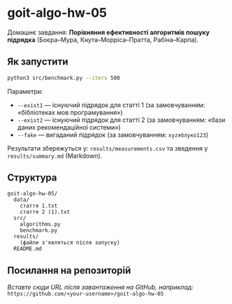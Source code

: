 # goit-algo-hw-05

Домашнє завдання: **Порівняння ефективності алгоритмів пошуку підрядка** (Боєра–Мура, Кнута–Морріса–Пратта, Рабіна–Карпа).

## Як запустити
```bash
python3 src/benchmark.py --iters 500
```

Параметри:
- `--exist1` — існуючий підрядок для статті 1 (за замовчуванням: «бібліотеках мов програмування»)
- `--exist2` — існуючий підрядок для статті 2 (за замовчуванням: «бази даних рекомендаційної системи»)
- `--fake` — вигаданий підрядок (за замовчуванням: `xyzяблуко123`)

Результати збережуться у: `results/measurements.csv` та зведення у `results/summary.md` (Markdown).

## Структура
```
goit-algo-hw-05/
  data/
    стаття 1.txt
    стаття 2 (1).txt
  src/
    algorithms.py
    benchmark.py
  results/
    (файли з'являться після запуску)
  README.md
```

## Посилання на репозиторій
*Вставте сюди URL після завантаження на GitHub, наприклад:*
`https://github.com/<your-username>/goit-algo-hw-05`

